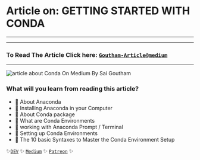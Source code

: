 # Article on: GETTING STARTED WITH CONDA
___
---
### To Read The Article Click here: [`Goutham-Article@medium`][4]
---
![article about Conda On Medium By Sai Goutham](https://c10.patreonusercontent.com/3/eyJ3Ijo2MjB9/patreon-media/p/post/55131310/8187ca4bfc6442dc9ebbcae0334f2819/1.png?token-time=1630713600&token-hash=WR9ZnccR-1-nPQYqJkfTRn8RRIAEAwAEcboNQFQB-no%3D)

### What will you learn from reading this article?
- 📌 About Anaconda
- 📌 Installing Anaconda in your Computer
- 📌 About Conda package
- 📌 What are Conda Environments
- 📌 working with Anaconda Prompt / Terminal
- 📌 Setting up Conda Environments 
- 📌 The 10 basic Syntaxes to Master the Conda Environment Setup

✨[`DEV`][1] ✨ [`Medium`][2] ✨ [`Patreon`][3] ✨



[1]:(www.dev.to/Gouthique)
[3]:(www.patreon.com/posts/55131310)
[2]:(www.medium.com/me/stories/public)
[4]:(www.medium.com/@gouthamgosh10/getting-started-with-conda-918a9b838009)

